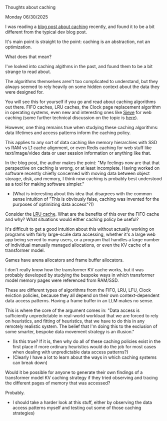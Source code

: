 Thoughts about caching

Monday 06/30/2025

I was reading a [blog post about caching](https://buttondown.com/jaffray/archive/caching-is-an-abstraction-not-an-optimization/) recently, and found it to be a bit different from the typical dev blog post.

It's main point is straight to the point: caching is an abstraction, not an optimization.

What does that mean?

I've looked into caching algithms in the past, and found them to be a bit strange to read about.

The algorithms themselves aren't too complicated to understand, but they always seemed to rely heavily on some hidden context about the data they were designed for.

You will see this for yourself if you go and read about caching algorithms out there. FIFO caches, LRU caches, the Clock page replacement algorithm in operating systems, even new and interesting ones like [Sieve](https://cachemon.github.io/SIEVE-website/blog/2023/12/17/sieve-is-simpler-than-lru/) for web caching (some further technical discussion on the topic is [here](https://news.ycombinator.com/item?id=38850202)).

However, one thing remains true when studying these caching algorithms: data lifetimes and access patterns inform the caching policy.

This applies to any sort of data caching like memory hierarchies with SSD vs RAM vs L1 cache alignment, or even Redis caching for web stuff like text/image/video data or user session information or anything like that.

In the blog post, the author makes the point: "My feelings now are that that perspective on caching is wrong, or at least incomplete. Having worked on software recently chiefly concerned with moving data between object storage, disk, and memory, I think now caching is probably best understood as a tool for making software simpler."

- (What is interesting about this idea that disagrees with the common sense intuition of "This is obviously false, caching was invented for the purposes of optimizing data access"?))

Consider the [LRU cache](https://leetcode.com/problems/lru-cache/description/). What are the benefits of this over the FIFO cache and why? What situations would either caching policy be useful?

It's difficult to get a good intuition about this without actually working on programs with fairly large-scale data accessing, whether it's a large web app being served to many users, or a program that handles a large number of individual manually managed allocations, or even the KV cache of a transformer model.

Games have arena allocators and frame buffer allocators.

I don't really know how the transformer KV cache works, but it was probably developed by studying the bespoke ways in which transformer model memory pages were referenced from RAM/SSD.

These are different types of algorithms from the FIFO, LRU, LFU, Clock eviction policies, because they all depend on their own context-dependent data access patterns. Having a frame buffer in an LLM makes no sense.

This is where the core of the argument comes in: "Data access is sufficiently unpredictable in real-world workload that we are forced to rely on heuristics, and fitting of heuristics, that we have to do this in any remotely realistic system. The belief that I'm doing this to the exclusion of some smarter, bespoke data movement strategy is an illusion."

- (Is this true? If it is, then why do all of these caching policies exist in the first place if more ordinary heuristics would do the job for most cases when dealing with unpredictable data access patterns?)
- (Clearly I have a lot to learn about the ways in which caching systems can break down)

Would it be possible for anyone to generate their own findings of a transformer model KV caching strategy if they tried observing and tracing the different pages of memory that was accessed?

Probably.

- I should take a harder look at this stuff, either by observing the data access patterns myself and testing out some of those caching strategies)

